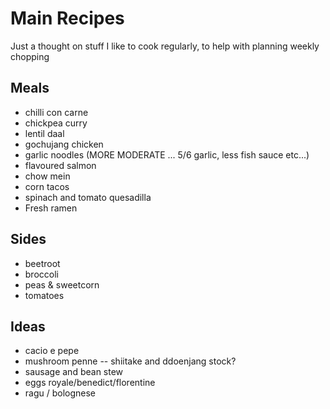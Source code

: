 # Main Recipes

Just a thought on stuff I like to cook regularly, to help with planning weekly chopping

## Meals

- chilli con carne
- chickpea curry
- lentil daal
- gochujang chicken
- garlic noodles (MORE MODERATE ... 5/6 garlic, less fish sauce etc...)
- flavoured salmon
- chow mein
- corn tacos
- spinach and tomato quesadilla
- Fresh ramen

## Sides

- beetroot
- broccoli
- peas & sweetcorn
- tomatoes

## Ideas

- cacio e pepe
- mushroom penne -- shiitake and ddoenjang stock?
- sausage and bean stew
- eggs royale/benedict/florentine
- ragu / bolognese
